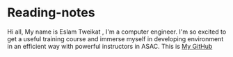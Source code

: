 # Reading-notes
Hi all, My name is Eslam Tweikat , I'm a computer engineer. I'm so excited to get a useful training course and immerse myself in developing environment in an efficient way with powerful instructors in ASAC. This is [My GitHub ]( https://eslamakram.github.io/eslamakram/ ) 




